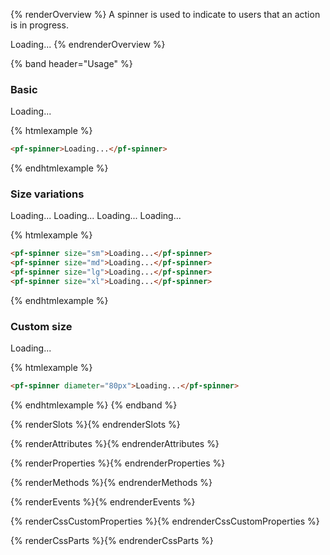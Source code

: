 {% renderOverview %}
  A spinner is used to indicate to users that an action is in progress.
  
  <pf-spinner>Loading...</pf-spinner>
{% endrenderOverview %}

{% band header="Usage" %}
  ### Basic
  <pf-spinner>Loading...</pf-spinner>

  {% htmlexample %}
  ```html
  <pf-spinner>Loading...</pf-spinner>
  ```
  {% endhtmlexample %}
  ### Size variations
  <pf-spinner size="sm">Loading...</pf-spinner>
  <pf-spinner size="md">Loading...</pf-spinner>
  <pf-spinner size="lg">Loading...</pf-spinner>
  <pf-spinner size="xl">Loading...</pf-spinner>

  {% htmlexample %}
  ```html
  <pf-spinner size="sm">Loading...</pf-spinner>
  <pf-spinner size="md">Loading...</pf-spinner>
  <pf-spinner size="lg">Loading...</pf-spinner>
  <pf-spinner size="xl">Loading...</pf-spinner>
  ```
  {% endhtmlexample %}

  ### Custom size
  <pf-spinner diameter="80px">Loading...</pf-spinner>

  {% htmlexample %}
  ```html
  <pf-spinner diameter="80px">Loading...</pf-spinner>
  ```
  {% endhtmlexample %}
{% endband %}

{% renderSlots %}{% endrenderSlots %}

{% renderAttributes %}{% endrenderAttributes %}

{% renderProperties %}{% endrenderProperties %}

{% renderMethods %}{% endrenderMethods %}

{% renderEvents %}{% endrenderEvents %}

{% renderCssCustomProperties %}{% endrenderCssCustomProperties %}

{% renderCssParts %}{% endrenderCssParts %}
